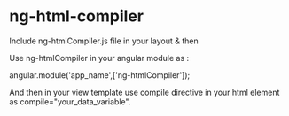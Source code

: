 # ng-html-compiler

Include ng-htmlCompiler.js file in your layout & then 

Use ng-htmlCompiler in your angular module as :

angular.module('app_name',['ng-htmlCompiler']);


And then in your view template 
use compile directive in your html element as compile="your_data_variable".


